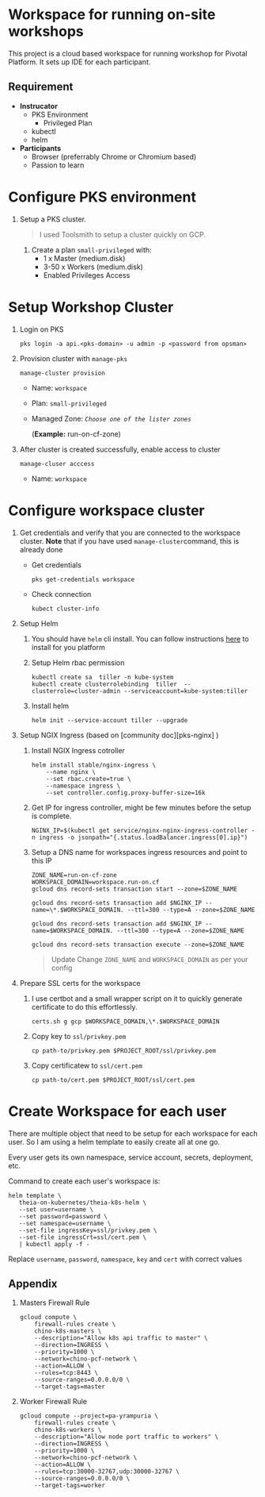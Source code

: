 # Workspace for running on-site workshops

This project is a cloud based workspace for running workshop for Pivotal Platform. It sets up IDE for each participant.

## Requirement

- **Instrucator**
  - PKS Environment
    - Privileged Plan
  - kubectl
  - helm
- **Participants**
  - Browser (preferrably Chrome or Chromium based)
  - Passion to learn

# Configure PKS environment

1. Setup a PKS cluster.

   > I used Toolsmith to setup a cluster quickly on GCP.

   1. Create a plan `small-privileged` with:
      - 1 x Master (medium.disk)
      - 3-50 x Workers (medium.disk)
      - Enabled Privileges Access

# Setup Workshop Cluster

1. Login on PKS

   ```
   pks login -a api.<pks-domain> -u admin -p <password from opsman>
   ```

1. Provision cluster with `manage-pks`

   ```
   manage-cluster provision
   ```

   - Name: `workspace`
   - Plan: `small-privileged`
   - Managed Zone: _`Choose one of the lister zones`_

     (**Example:** run-on-cf-zone)

1. After cluster is created successfully, enable access to cluster

   ```
   manage-cluser acccess
   ```

   - Name: `workspace`

# Configure workspace cluster

1. Get credentials and verify that you are connected to the workspace cluster. **Note** that if you have used `manage-cluster`command, this is already done

   - Get credentials

     ```
     pks get-credentials workspace
     ```

   - Check connection

     ```
     kubect cluster-info
     ```

1. Setup Helm

   1. You should have `helm` cli install. You can follow instructions [here][helm-install] to install for you platform

   1. Setup Helm rbac permission

      ```
      kubectl create sa  tiller -n kube-system
      kubectl create clusterrolebinding  tiller  --clusterrole=cluster-admin --serviceaccount=kube-system:tiller
      ```

   1. Install helm

      ```
      helm init --service-account tiller --upgrade
      ```

1. Setup NGIX Ingress (based on [community doc][pks-nginx] )

   1. Install NGIX Ingress cotroller

      ```
      helm install stable/nginx-ingress \
          --name nginx \
          --set rbac.create=true \
          --namespace ingress \
          --set controller.config.proxy-buffer-size=16k

      ```

   1. Get IP for ingress controller, might be few minutes before the setup is complete.

      ```
      NGINX_IP=$(kubectl get service/nginx-nginx-ingress-controller -n ingress -o jsonpath="{.status.loadBalancer.ingress[0].ip}")
      ```

   1. Setup a DNS name for workspaces ingress resources and point to this IP

      ```
      ZONE_NAME=run-on-cf-zone
      WORKSPACE_DOMAIN=workspace.run-on.cf
      gcloud dns record-sets transaction start --zone=$ZONE_NAME

      gcloud dns record-sets transaction add $NGINX_IP --name=\*.$WORKSPACE_DOMAIN. --ttl=300 --type=A --zone=$ZONE_NAME

      gcloud dns record-sets transaction add $NGINX_IP --name=$WORKSPACE_DOMAIN. --ttl=300 --type=A --zone=$ZONE_NAME

      gcloud dns record-sets transaction execute --zone=$ZONE_NAME

      ```

      > Update Change `ZONE_NAME` and `WORKSPACE_DOMAIN` as per your config

1. Prepare SSL certs for the workspace

   1. I use certbot and a small wrapper script on it to quickly generate certificate to do this effortlessly.

      ```
      certs.sh g gcp $WORKSPACE_DOMAIN,\*.$WORKSPACE_DOMAIN
      ```

   1. Copy key to `ssl/privkey.pem`

      ```
      cp path-to/privkey.pem $PROJECT_ROOT/ssl/privkey.pem
      ```

   1. Copy certificatew to `ssl/cert.pem`

      ```
      cp path-to/cert.pem $PROJECT_ROOT/ssl/cert.pem
      ```

# Create Workspace for each user

There are multiple object that need to be setup for each workspace for each user. So I am using a helm template to easily create all at one go.

Every user gets its own namespace, service account, secrets, deployment, etc.

Command to create each user's workspace is:

```
helm template \
   theia-on-kubernetes/theia-k8s-helm \
   --set user=username \
   --set password=password \
   --set namespace=username \
   --set-file ingressKey=ssl/privkey.pem \
   --set-file ingressCrt=ssl/cert.pem \
   | kubectl apply -f -
```

Replace `username`, `password`, `namespace`, `key` and `cert` with correct values

## Appendix

1. Masters Firewall Rule

   ```
   gcloud compute \
       firewall-rules create \
       chino-k8s-masters \
       --description="Allow k8s api traffic to master" \
       --direction=INGRESS \
       --priority=1000 \
       --network=chino-pcf-network \
       --action=ALLOW \
       --rules=tcp:8443 \
       --source-ranges=0.0.0.0/0 \
       --target-tags=master
   ```

1. Worker Firewall Rule

   ```
   gcloud compute --project=pa-yrampuria \
       firewall-rules create \
       chino-k8s-workers \
       --description="Allow node port traffic to workers" \
       --direction=INGRESS \
       --priority=1000 \
       --network=chino-pcf-network \
       --action=ALLOW \
       --rules=tcp:30000-32767,udp:30000-32767 \
       --source-ranges=0.0.0.0/0 \
       --target-tags=worker
   ```

[che-doc]: https://che.eclipse.org/eclipse-che-7-is-now-available-40ae07120b38
[pks-ingress]: https://community.pivotal.io/s/article/how-to-set-up-an-ingress-controller-for-a-pks-cluster
[helm-install]: https://helm.sh/docs/intro/
